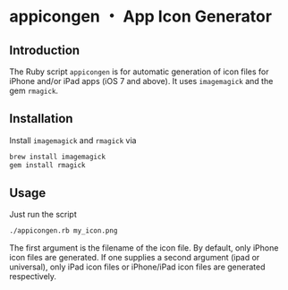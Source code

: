 appicongen ・ App Icon Generator
================================

## Introduction

The Ruby script `appicongen` is for automatic generation of icon files for iPhone and/or iPad apps (iOS 7 and above). It uses `imagemagick` and the gem `rmagick`.

## Installation

Install `imagemagick` and `rmagick` via

```bash
brew install imagemagick
gem install rmagick
```

## Usage

Just run the script 

```bash
./appicongen.rb my_icon.png
```

The first argument is the filename of the icon file. By default, only iPhone icon files are generated. 
If one supplies a second argument (ipad or universal), only iPad icon files or iPhone/iPad icon files are generated respectively.